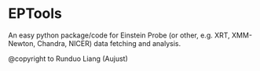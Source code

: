# EPTools

An easy python package/code for Einstein Probe (or other, e.g. XRT, XMM-Newton, Chandra, NICER) data fetching and analysis. 

@copyright to Runduo Liang (Aujust)